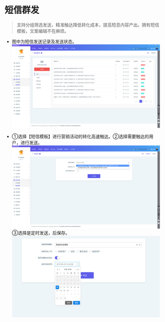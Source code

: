 # **短信群发**

> 支持分组筛选发送，精准触达降低转化成本，提高短息内容产出。拥有短信模板，文案编辑不在麻烦。

- 图中为短信发送记录及发送状态。![1561018329281](_media\1561018329281.png)

- ①选择【短信模板】进行营销活动的转化高速触达。②选择需要触达的用户，进行发送。![1561019075493](_media\1561019075493.png)
  ③选择是定时发送，后保存。![1561019223354](_media\1561019223354.png)
